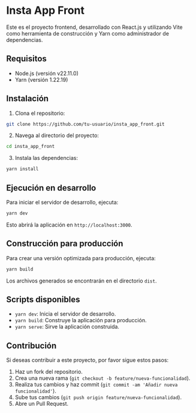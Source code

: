 # Insta App Front

Este es el proyecto frontend, desarrollado con React.js y utilizando Vite como herramienta de construcción y Yarn como administrador de dependencias.

## Requisitos

- Node.js (versión v22.11.0)
- Yarn (versión 1.22.19)

## Instalación

1. Clona el repositorio:
  ```bash
  git clone https://github.com/tu-usuario/insta_app_front.git
  ```
2. Navega al directorio del proyecto:
  ```bash
  cd insta_app_front
  ```
3. Instala las dependencias:
  ```bash
  yarn install
  ```

## Ejecución en desarrollo

Para iniciar el servidor de desarrollo, ejecuta:
```bash
yarn dev
```
Esto abrirá la aplicación en `http://localhost:3000`.

## Construcción para producción

Para crear una versión optimizada para producción, ejecuta:
```bash
yarn build
```
Los archivos generados se encontrarán en el directorio `dist`.

## Scripts disponibles

- `yarn dev`: Inicia el servidor de desarrollo.
- `yarn build`: Construye la aplicación para producción.
- `yarn serve`: Sirve la aplicación construida.

## Contribución

Si deseas contribuir a este proyecto, por favor sigue estos pasos:

1. Haz un fork del repositorio.
2. Crea una nueva rama (`git checkout -b feature/nueva-funcionalidad`).
3. Realiza tus cambios y haz commit (`git commit -am 'Añadir nueva funcionalidad'`).
4. Sube tus cambios (`git push origin feature/nueva-funcionalidad`).
5. Abre un Pull Request.
